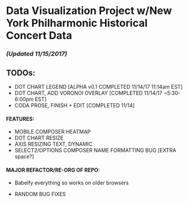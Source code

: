 # Data Visualization Project w/New York Philharmonic Historical Concert Data


### _(Updated 11/15/2017)_

## TODOs: 

* DOT CHART LEGEND [ALPHA v0.1 COMPLETED 11/14/17 11:14am EST]
* DOT CHART, ADD VORONOI OVERLAY [COMPLETED 11/14/17 ~5:30-6:00pm EST]
* CODA PROSE, FINISH + EDIT [COMPLETED 11/14]

#### FEATURES: 
* MOBILE COMPOSER HEATMAP
* DOT CHART RESIZE
* AXIS RESIZING TEXT, DYNAMIC
* SELECT2/OPTIONS COMPOSER NAME FORMATTING BUG [EXTRA space?]

#### MAJOR REFACTOR/RE-ORG OF REPO:
* Babelfy everything so works on older browsers

* RANDOM BUG FIXES









